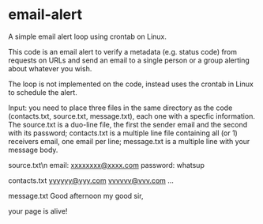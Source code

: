 # email-alert
A simple email alert loop using crontab on Linux.

This code is an email alert to verify a metadata (e.g. status code) from requests on URLs and send an email to a single person or a group alerting about whatever you wish. 

The loop is not implemented on the code, instead uses the crontab in Linux to schedule the alert.

Input: you need to place three files in the same directory as the code (contacts.txt, source.txt, message.txt), each one with a specfic information. The source.txt is a duo-line file, the first the sender email and the second with its password; contacts.txt is a multiple line file containing all (or 1) receivers email, one email per line; message.txt is a multiple line with your message body.

source.txt\n
  email: xxxxxxxx@xxxx.com
  password: whatsup

contacts.txt
  yyyyyy@yyy.com
  vvvvvv@vvv.com
  ...

message.txt
  Good afternoon my good sir,
  
  your page is alive!
